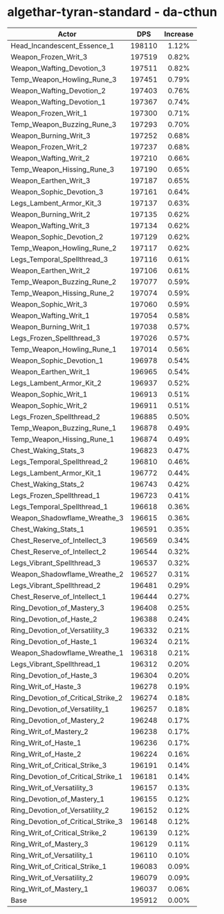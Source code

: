 # algethar-tyran-standard - da-cthun
| Actor | DPS | Increase |
|---|:---:|:---:|
|Head_Incandescent_Essence_1|198110|1.12%|
|Weapon_Frozen_Writ_3|197519|0.82%|
|Weapon_Wafting_Devotion_3|197511|0.82%|
|Temp_Weapon_Howling_Rune_3|197451|0.79%|
|Weapon_Wafting_Devotion_2|197403|0.76%|
|Weapon_Wafting_Devotion_1|197367|0.74%|
|Weapon_Frozen_Writ_1|197300|0.71%|
|Temp_Weapon_Buzzing_Rune_3|197293|0.70%|
|Weapon_Burning_Writ_3|197252|0.68%|
|Weapon_Frozen_Writ_2|197237|0.68%|
|Weapon_Wafting_Writ_2|197210|0.66%|
|Temp_Weapon_Hissing_Rune_3|197190|0.65%|
|Weapon_Earthen_Writ_3|197187|0.65%|
|Weapon_Sophic_Devotion_3|197161|0.64%|
|Legs_Lambent_Armor_Kit_3|197137|0.63%|
|Weapon_Burning_Writ_2|197135|0.62%|
|Weapon_Wafting_Writ_3|197134|0.62%|
|Weapon_Sophic_Devotion_2|197129|0.62%|
|Temp_Weapon_Howling_Rune_2|197117|0.62%|
|Legs_Temporal_Spellthread_3|197116|0.61%|
|Weapon_Earthen_Writ_2|197106|0.61%|
|Temp_Weapon_Buzzing_Rune_2|197077|0.59%|
|Temp_Weapon_Hissing_Rune_2|197074|0.59%|
|Weapon_Sophic_Writ_3|197060|0.59%|
|Weapon_Wafting_Writ_1|197054|0.58%|
|Weapon_Burning_Writ_1|197038|0.57%|
|Legs_Frozen_Spellthread_3|197026|0.57%|
|Temp_Weapon_Howling_Rune_1|197014|0.56%|
|Weapon_Sophic_Devotion_1|196978|0.54%|
|Weapon_Earthen_Writ_1|196965|0.54%|
|Legs_Lambent_Armor_Kit_2|196937|0.52%|
|Weapon_Sophic_Writ_1|196913|0.51%|
|Weapon_Sophic_Writ_2|196911|0.51%|
|Legs_Frozen_Spellthread_2|196885|0.50%|
|Temp_Weapon_Buzzing_Rune_1|196878|0.49%|
|Temp_Weapon_Hissing_Rune_1|196874|0.49%|
|Chest_Waking_Stats_3|196823|0.47%|
|Legs_Temporal_Spellthread_2|196810|0.46%|
|Legs_Lambent_Armor_Kit_1|196772|0.44%|
|Chest_Waking_Stats_2|196743|0.42%|
|Legs_Frozen_Spellthread_1|196723|0.41%|
|Legs_Temporal_Spellthread_1|196618|0.36%|
|Weapon_Shadowflame_Wreathe_3|196615|0.36%|
|Chest_Waking_Stats_1|196591|0.35%|
|Chest_Reserve_of_Intellect_3|196569|0.34%|
|Chest_Reserve_of_Intellect_2|196544|0.32%|
|Legs_Vibrant_Spellthread_3|196537|0.32%|
|Weapon_Shadowflame_Wreathe_2|196527|0.31%|
|Legs_Vibrant_Spellthread_2|196481|0.29%|
|Chest_Reserve_of_Intellect_1|196444|0.27%|
|Ring_Devotion_of_Mastery_3|196408|0.25%|
|Ring_Devotion_of_Haste_2|196388|0.24%|
|Ring_Devotion_of_Versatility_3|196332|0.21%|
|Ring_Devotion_of_Haste_1|196324|0.21%|
|Weapon_Shadowflame_Wreathe_1|196318|0.21%|
|Legs_Vibrant_Spellthread_1|196312|0.20%|
|Ring_Devotion_of_Haste_3|196304|0.20%|
|Ring_Writ_of_Haste_3|196278|0.19%|
|Ring_Devotion_of_Critical_Strike_2|196274|0.18%|
|Ring_Devotion_of_Versatility_1|196257|0.18%|
|Ring_Devotion_of_Mastery_2|196248|0.17%|
|Ring_Writ_of_Mastery_2|196238|0.17%|
|Ring_Writ_of_Haste_1|196236|0.17%|
|Ring_Writ_of_Haste_2|196224|0.16%|
|Ring_Writ_of_Critical_Strike_3|196191|0.14%|
|Ring_Devotion_of_Critical_Strike_1|196181|0.14%|
|Ring_Writ_of_Versatility_3|196157|0.13%|
|Ring_Devotion_of_Mastery_1|196155|0.12%|
|Ring_Devotion_of_Versatility_2|196152|0.12%|
|Ring_Devotion_of_Critical_Strike_3|196148|0.12%|
|Ring_Writ_of_Critical_Strike_2|196139|0.12%|
|Ring_Writ_of_Mastery_3|196129|0.11%|
|Ring_Writ_of_Versatility_1|196110|0.10%|
|Ring_Writ_of_Critical_Strike_1|196083|0.09%|
|Ring_Writ_of_Versatility_2|196079|0.09%|
|Ring_Writ_of_Mastery_1|196037|0.06%|
|Base|195912|0.00%|
